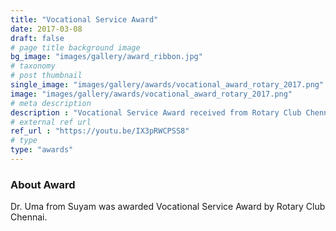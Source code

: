 ```yaml
---
title: "Vocational Service Award"
date: 2017-03-08
draft: false
# page title background image
bg_image: "images/gallery/award_ribbon.jpg"
# taxonomy
# post thumbnail
single_image: "images/gallery/awards/vocational_award_rotary_2017.png"
image: "images/gallery/awards/vocational_award_rotary_2017.png"
# meta description
description : "Vocational Service Award received from Rotary Club Chennai."
# external ref url
ref_url : "https://youtu.be/IX3pRWCPSS8"
# type
type: "awards"
---
```



### About Award

Dr. Uma from Suyam was awarded Vocational Service Award by Rotary Club Chennai.
